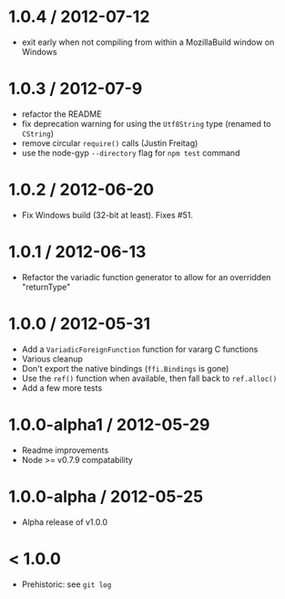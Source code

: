 
1.0.4 / 2012-07-12
==================

 - exit early when not compiling from within a MozillaBuild window on Windows

1.0.3 / 2012-07-9
=================

 - refactor the README
 - fix deprecation warning for using the `Utf8String` type (renamed to `CString`)
 - remove circular `require()` calls (Justin Freitag)
 - use the node-gyp `--directory` flag for `npm test` command

1.0.2 / 2012-06-20
==================

 - Fix Windows build (32-bit at least). Fixes #51.

1.0.1 / 2012-06-13
==================

 - Refactor the variadic function generator to allow for an overridden "returnType"

1.0.0 / 2012-05-31
==================

  - Add a `VariadicForeignFunction` function for vararg C functions
  - Various cleanup
  - Don't export the native bindings (`ffi.Bindings` is gone)
  - Use the `ref()` function when available, then fall back to `ref.alloc()`
  - Add a few more tests

1.0.0-alpha1 / 2012-05-29
=========================

 - Readme improvements
 - Node >= v0.7.9 compatability

1.0.0-alpha / 2012-05-25
========================

 - Alpha release of v1.0.0

< 1.0.0
=======

 - Prehistoric: see `git log`
